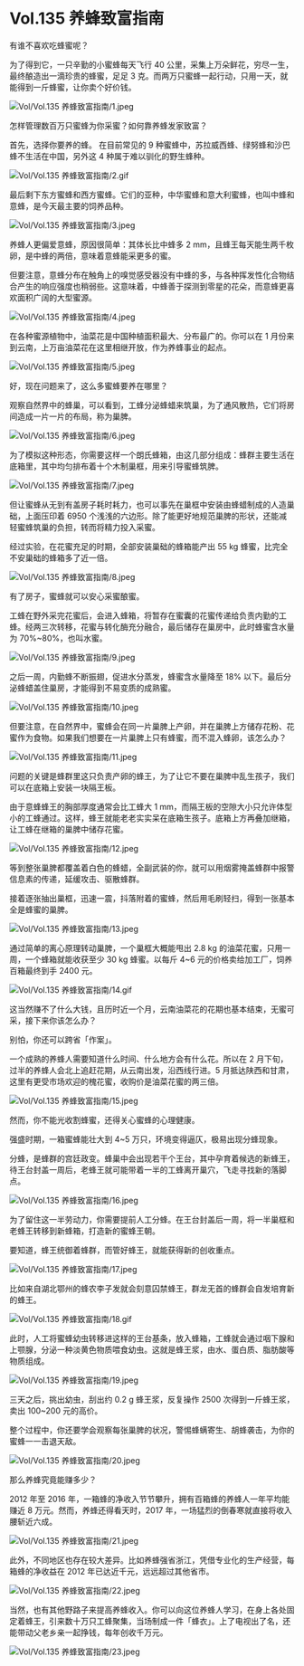 # Vol.135 养蜂致富指南

有谁不喜欢吃蜂蜜呢？

为了得到它，一只辛勤的小蜜蜂每天飞行 40 公里，采集上万朵鲜花，穷尽一生，最终酿造出一滴珍贵的蜂蜜，足足 3 克。而两万只蜜蜂一起行动，只用一天，就能得到一斤蜂蜜，让你卖个好价钱。

![Vol/Vol.135 养蜂致富指南/1.jpeg](https://cdn.jsdelivr.net/gh/just-prog/static/image/Vol/Vol.135%20养蜂致富指南/1.jpeg)

怎样管理数百万只蜜蜂为你采蜜？如何靠养蜂发家致富？

首先，选择你要养的蜂。 在目前常见的 9 种蜜蜂中，苏拉威西蜂、绿努蜂和沙巴蜂不生活在中国，另外这 4 种属于难以驯化的野生蜂种。

![Vol/Vol.135 养蜂致富指南/2.gif](https://cdn.jsdelivr.net/gh/just-prog/static/image/Vol/Vol.135%20养蜂致富指南/2.gif)

最后剩下东方蜜蜂和西方蜜蜂。它们的亚种，中华蜜蜂和意大利蜜蜂，也叫中蜂和意蜂，是今天最主要的饲养品种。

![Vol/Vol.135 养蜂致富指南/3.jpeg](https://cdn.jsdelivr.net/gh/just-prog/static/image/Vol/Vol.135%20养蜂致富指南/3.jpeg)

养蜂人更偏爱意蜂，原因很简单：其体长比中蜂多 2 mm，且蜂王每天能生两千枚卵，是中蜂的两倍，意味着意蜂能采更多的蜜。

但要注意，意蜂分布在触角上的嗅觉感受器没有中蜂的多，与各种挥发性化合物结合产生的响应强度也稍弱些。这意味着，中蜂善于探测到零星的花朵，而意蜂更喜欢面积广阔的大型蜜源。

![Vol/Vol.135 养蜂致富指南/4.jpeg](https://cdn.jsdelivr.net/gh/just-prog/static/image/Vol/Vol.135%20养蜂致富指南/4.jpeg)

在各种蜜源植物中，油菜花是中国种植面积最大、分布最广的。你可以在 1 月份来到云南，上万亩油菜花在这里相继开放，作为养蜂事业的起点。

![Vol/Vol.135 养蜂致富指南/5.jpeg](https://cdn.jsdelivr.net/gh/just-prog/static/image/Vol/Vol.135%20养蜂致富指南/5.jpeg)

好，现在问题来了，这么多蜜蜂要养在哪里？

观察自然界中的蜂巢，可以看到，工蜂分泌蜂蜡来筑巢，为了通风散热，它们将房间造成一片一片的布局，称为巢脾。

![Vol/Vol.135 养蜂致富指南/6.jpeg](https://cdn.jsdelivr.net/gh/just-prog/static/image/Vol/Vol.135%20养蜂致富指南/6.jpeg)

为了模拟这种形态，你需要这样一个朗氏蜂箱，由这几部分组成：蜂群主要生活在底箱里，其中均匀排布着十个木制巢框，用来引导蜜蜂筑脾。

![Vol/Vol.135 养蜂致富指南/7.jpeg](https://cdn.jsdelivr.net/gh/just-prog/static/image/Vol/Vol.135%20养蜂致富指南/7.jpeg)

但让蜜蜂从无到有盖房子耗时耗力，也可以事先在巢框中安装由蜂蜡制成的人造巢础，上面压印着 6950 个浅浅的六边形。除了能更好地规范巢脾的形状，还能减轻蜜蜂筑巢的负担，转而将精力投入采蜜。

经过实验，在花蜜充足的时期，全部安装巢础的蜂箱能产出 55 kg 蜂蜜，比完全不安巢础的蜂箱多了近一倍。

![Vol/Vol.135 养蜂致富指南/8.jpeg](https://cdn.jsdelivr.net/gh/just-prog/static/image/Vol/Vol.135%20养蜂致富指南/8.jpeg)

有了房子，蜜蜂就可以安心采蜜酿蜜。

工蜂在野外采完花蜜后，会进入蜂箱，将暂存在蜜囊的花蜜传递给负责内勤的工蜂。经两三次转移，花蜜与转化酶充分融合，最后储存在巢房中，此时蜂蜜含水量为 70%\~80%，也叫水蜜。

![Vol/Vol.135 养蜂致富指南/9.jpeg](https://cdn.jsdelivr.net/gh/just-prog/static/image/Vol/Vol.135%20养蜂致富指南/9.jpeg)

之后一周，内勤蜂不断振翅，促进水分蒸发，蜂蜜含水量降至 18% 以下。最后分泌蜂蜡盖住巢房，才能得到不易变质的成熟蜜。

![Vol/Vol.135 养蜂致富指南/10.jpeg](https://cdn.jsdelivr.net/gh/just-prog/static/image/Vol/Vol.135%20养蜂致富指南/10.jpeg)

但要注意，在自然界中，蜜蜂会在同一片巢脾上产卵，并在巢脾上方储存花粉、花蜜作为食物。如果我们想要在一片巢脾上只有蜂蜜，而不混入蜂卵，该怎么办？

![Vol/Vol.135 养蜂致富指南/11.jpeg](https://cdn.jsdelivr.net/gh/just-prog/static/image/Vol/Vol.135%20养蜂致富指南/11.jpeg)

问题的关键是蜂群里这只负责产卵的蜂王，为了让它不要在巢脾中乱生孩子，我们可以在底箱上安装一块隔王板。

由于意蜂蜂王的胸部厚度通常会比工蜂大 1 mm，而隔王板的空隙大小只允许体型小的工蜂通过。这样，蜂王就能老老实实呆在底箱生孩子。底箱上方再叠加继箱，让工蜂在继箱的巢脾中储存花蜜。

![Vol/Vol.135 养蜂致富指南/12.jpeg](https://cdn.jsdelivr.net/gh/just-prog/static/image/Vol/Vol.135%20养蜂致富指南/12.jpeg)

等到整张巢脾都覆盖着白色的蜂蜡，全副武装的你，就可以用烟雾掩盖蜂群中报警信息素的传递，延缓攻击、驱散蜂群。

接着逐张抽出巢框，迅速一震，抖落附着的蜜蜂，然后用毛刷轻扫，得到一张基本全是蜂蜜的巢脾。

![Vol/Vol.135 养蜂致富指南/13.jpeg](https://cdn.jsdelivr.net/gh/just-prog/static/image/Vol/Vol.135%20养蜂致富指南/13.jpeg)

通过简单的离心原理转动巢脾，一个巢框大概能甩出 2.8 kg 的油菜花蜜，只用一周，一个蜂箱就能收获至少 30 kg 蜂蜜。以每斤 4\~6 元的价格卖给加工厂，饲养百箱最终到手 2400 元。

![Vol/Vol.135 养蜂致富指南/14.gif](https://cdn.jsdelivr.net/gh/just-prog/static/image/Vol/Vol.135%20养蜂致富指南/14.gif)

这当然赚不了什么大钱，且历时近一个月，云南油菜花的花期也基本结束，无蜜可采，接下来你该怎么办？

别怕，你还可以跨省「作案」。

一个成熟的养蜂人需要知道什么时间、什么地方会有什么花。所以在 2 月下旬，过半的养蜂人会北上追赶花期，从云南出发，沿西线行进。5 月抵达陕西和甘肃，这里有更受市场欢迎的槐花蜜，收购价是油菜花蜜的两三倍。

![Vol/Vol.135 养蜂致富指南/15.jpeg](https://cdn.jsdelivr.net/gh/just-prog/static/image/Vol/Vol.135%20养蜂致富指南/15.jpeg)

然而，你不能光收割蜂蜜，还得关心蜜蜂的心理健康。

强盛时期，一箱蜜蜂能壮大到 4\~5 万只，环境变得逼仄，极易出现分蜂现象。

分蜂，是蜂群的宫廷政变。蜂巢中会出现若干个王台，其中孕育着候选的新蜂王，待王台封盖一周后，老蜂王就可能带着一半的工蜂离开巢穴，飞走寻找新的落脚点。

![Vol/Vol.135 养蜂致富指南/16.jpeg](https://cdn.jsdelivr.net/gh/just-prog/static/image/Vol/Vol.135%20养蜂致富指南/16.jpeg)

为了留住这一半劳动力，你需要提前人工分蜂。在王台封盖后一周，将一半巢框和老蜂王转移到新蜂箱，打造新的蜜蜂王朝。

要知道，蜂王统御着蜂群，而管好蜂王，就能获得新的创收重点。

![Vol/Vol.135 养蜂致富指南/17.jpeg](https://cdn.jsdelivr.net/gh/just-prog/static/image/Vol/Vol.135%20养蜂致富指南/17.jpeg)

比如来自湖北鄂州的蜂农李子发就会刻意囚禁蜂王，群龙无首的蜂群会自发培育新的蜂王。

![Vol/Vol.135 养蜂致富指南/18.gif](https://cdn.jsdelivr.net/gh/just-prog/static/image/Vol/Vol.135%20养蜂致富指南/18.gif)

此时，人工将蜜蜂幼虫转移进这样的王台基条，放入蜂箱，工蜂就会通过咽下腺和上颚腺，分泌一种淡黄色物质喂食幼虫。这就是蜂王浆，由水、蛋白质、脂肪酸等物质组成。

![Vol/Vol.135 养蜂致富指南/19.jpeg](https://cdn.jsdelivr.net/gh/just-prog/static/image/Vol/Vol.135%20养蜂致富指南/19.jpeg)

三天之后，挑出幼虫，刮出约 0.2 g 蜂王浆，反复操作 2500 次得到一斤蜂王浆，卖出 100\~200 元的高价。

整个过程中，你还要学会观察每张巢脾的状况，警惕蜂螨寄生、胡蜂袭击，为你的蜜蜂一一击退天敌。

![Vol/Vol.135 养蜂致富指南/20.jpeg](https://cdn.jsdelivr.net/gh/just-prog/static/image/Vol/Vol.135%20养蜂致富指南/20.jpeg)

那么养蜂究竟能赚多少？

2012 年至 2016 年，一箱蜂的净收入节节攀升，拥有百箱蜂的养蜂人一年平均能赚近 8 万元。然而，养蜂还得看天时，2017 年，一场猛烈的倒春寒就直接将收入腰斩近六成。

![Vol/Vol.135 养蜂致富指南/21.jpeg](https://cdn.jsdelivr.net/gh/just-prog/static/image/Vol/Vol.135%20养蜂致富指南/21.jpeg)

此外，不同地区也存在较大差异。比如养蜂强省浙江，凭借专业化的生产经营，每箱蜂的净收益在 2012 年已达近千元，远远超过其他省市。

![Vol/Vol.135 养蜂致富指南/22.jpeg](https://cdn.jsdelivr.net/gh/just-prog/static/image/Vol/Vol.135%20养蜂致富指南/22.jpeg)

当然，也有其他野路子来提高养蜂收入。你可以向这位养蜂人学习，在身上各处固定着蜂王，引来数十万只工蜂聚集，当场制成一件「蜂衣」。上了电视出了名，还能带动父老乡亲一起挣钱，每年创收千万元。

![Vol/Vol.135 养蜂致富指南/23.jpeg](https://cdn.jsdelivr.net/gh/just-prog/static/image/Vol/Vol.135%20养蜂致富指南/23.jpeg)
